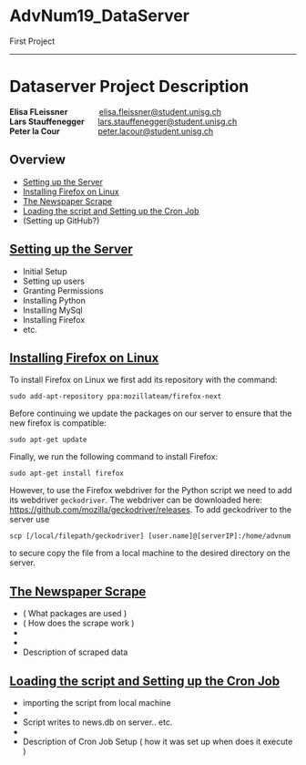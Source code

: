 # AdvNum19_DataServer
First Project

-------------



# Dataserver Project Description

**Elisa FLeissner** &nbsp; &nbsp; &nbsp; &nbsp; &nbsp; &nbsp; &nbsp;elisa.fleissner@student.unisg.ch <br>
**Lars Stauffenegger** &nbsp; &nbsp; &nbsp;lars.stauffenegger@student.unisg.ch  <br>
**Peter la Cour** &nbsp; &nbsp; &nbsp; &nbsp; &nbsp; &nbsp; &nbsp; &nbsp; peter.lacour@student.unisg.ch

## Overview


* <div id="A1"> <a href="#A2">Setting up the Server </a></div>
* <div id="B1"> <a href="#B2">Installing Firefox on Linux </a></div>
* <div id="C1"> <a href="#C2">The Newspaper Scrape </a></div>
* <div id="D1"> <a href="#D2">Loading the script and Setting up the Cron Job </a></div>
* (Setting up GitHub?)

## <div id="A1"> <a href="#A2">Setting up the Server  </a> </div>


* Initial Setup
* Setting up users 
* Granting Permissions
* Installing Python
* Installing MySql
* Installing Firefox
* etc.





## <div id="B2"> <a href="#B1">Installing Firefox on Linux</a> </div>

To install Firefox on Linux we first add its repository with the command:

```
sudo add-apt-repository ppa:mozillateam/firefox-next
```

Before continuing we update the packages on our server to ensure that the new firefox is compatible:

```
sudo apt-get update
```

Finally, we run the following command to install Firefox:

```
sudo apt-get install firefox
```

However, to use the Firefox webdriver for the Python script we need to add its webdriver `geckodriver`. The webdriver can be downloaded here: https://github.com/mozilla/geckodriver/releases. 
To add geckodriver to the server use  

```
scp [/local/filepath/geckodriver] [user.name]@[serverIP]:/home/advnum
```

to secure copy the file from a local machine to the desired directory on the server.


## <div id="C2"> <a href="#C1">The Newspaper Scrape</a> </div>

* ( What packages are used )
* ( How does the scrape work )
* 
* 
* Description of scraped data




## <div id="D2"> <a href="#D1">Loading the script and Setting up the Cron Job</a> </div>


* importing the script from local machine
* 
* Script writes to news.db on server.. etc.
* 
* Description of Cron Job Setup ( how it was set up when does it execute )
